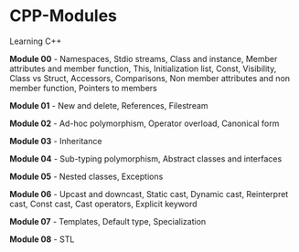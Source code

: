 # CPP-Modules
Learning C++

**Module 00** - Namespaces, Stdio streams, Class and instance, Member attributes and member function, This, Initialization list, Const, Visibility, Class vs Struct, Accessors, Comparisons, Non member attributes and non member function, Pointers to members

**Module 01** - New and delete, References, Filestream

**Module 02** - Ad-hoc polymorphism, Operator overload, Canonical form

**Module 03** - Inheritance

**Module 04** - Sub-typing polymorphism, Abstract classes and interfaces

**Module 05** - Nested classes, Exceptions

**Module 06** - Upcast and downcast, Static cast, Dynamic cast, Reinterpret cast, Const cast, Cast operators, Explicit keyword

**Module 07** - Templates, Default type, Specialization

**Module 08** - STL
